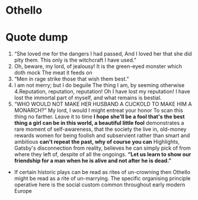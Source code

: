 # Othello

# Quote dump

1. “She loved me for the dangers I had passed, And I loved her that she did pity
them. This only is the witchcraft I have used.”
2. Oh, beware, my lord, of jealousy!
 It is the green-eyed monster which doth mock
The meat it feeds on
3. “Men in rage strike those that wish them best.”
5. I am not merry; but I do beguile
The thing I am, by seeming otherwise
4.Reputation, reputation, reputation! Oh I have lost
my reputation! I have lost the immortal part of
myself, and what remains is bestial.
5. “WHO WOULD NOT MAKE HER HUSBAND A CUCKOLD TO MAKE HIM A
MONARCH?”
My lord, I would I might entreat your honor
To scan this thing no farther. Leave it to time
**I hope she'll be a fool that's the best thing
a girl can be in this world, a beautiful
little fool**
demonstrates a rare moment
of self-awareness, that the society the live
in, old-money rewards women for being
foolish and subservient rather
than smart and ambitious
**can't repeat the past, why of course you can**
Highlights, Gatsby's disconnection
from reality, believes he can simply pick
of from where they left of, despite
of all the ongoings.
**“Let us learn to show our friendship for a man when
he is alive and not after he is dead.”**
* If certain historic plays
can be read as rites
of un-crowning then Othello might
be read as a rite of un-marrying.
The specific organising principle
operative here is the social custom
common throughout early modern Europe
